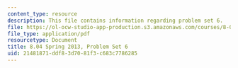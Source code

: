 ```yaml
---
content_type: resource
description: This file contains information regarding problem set 6.
file: https://ol-ocw-studio-app-production.s3.amazonaws.com/courses/8-04-quantum-physics-i-spring-2013/21481871ddf83d7081f3c683c7786285_MIT8_04S13_ps6.pdf
file_type: application/pdf
resourcetype: Document
title: 8.04 Spring 2013, Problem Set 6
uid: 21481871-ddf8-3d70-81f3-c683c7786285
---
```

